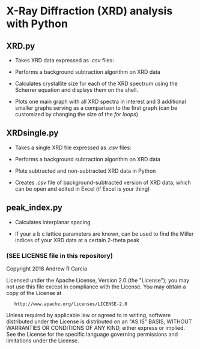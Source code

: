# X-Ray Diffraction (XRD) analysis with Python

## XRD.py
* Takes XRD data expressed as *.csv* files:

* Performs a background subtraction algorithm on XRD data

* Calculates crystallite size for each of the XRD spectrum
using the Scherrer equation and displays them on the shell.

* Plots one main graph with all XRD spectra in interest and 3 additional
smaller graphs serving as a comparison to the first graph (can be customized
by changing the size of the *for loops*)

## XRDsingle.py

* Takes a single XRD file expressed as *.csv* files:

* Performs a background subtraction algorithm on XRD data

* Plots subtracted and non-subtracted XRD data in Python

* Creates *.csv* file of background-subtracted version of XRD data, which can be open and edited in Excel (if Excel is your thing)

## peak_index.py

* Calculates interplanar spacing

* If your a b c lattice parameters are known, can be used to find the Miller indices of your XRD data at a certain 2-theta peak 

### (SEE LICENSE file in this repository)

   Copyright 2018 Andrew R Garcia

   Licensed under the Apache License, Version 2.0 (the "License");
   you may not use this file except in compliance with the License.
   You may obtain a copy of the License at

       http://www.apache.org/licenses/LICENSE-2.0

   Unless required by applicable law or agreed to in writing, software
   distributed under the License is distributed on an "AS IS" BASIS,
   WITHOUT WARRANTIES OR CONDITIONS OF ANY KIND, either express or implied.
   See the License for the specific language governing permissions and
   limitations under the License.
